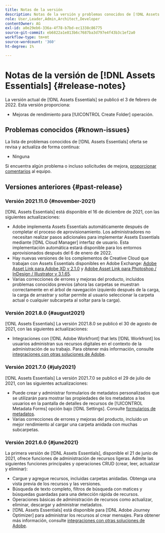 ```yaml
---
title: Notas de la versión
description: Notas de la versión y problemas conocidos de [!DNL Assets Essentials]
role: User,Leader,Admin,Architect,Developer
contentOwner: AG
exl-id: a0e29eb6-336a-4f78-b7bd-ec1338c86775
source-git-commit: eb6822a1e813b6c7687ba3d797e4f43b3c1ef2a0
workflow-type: tm+mt
source-wordcount: '360'
ht-degree: 1%

---
```


# Notas de la versión de [!DNL Assets Essentials] {#release-notes}

La versión actual de [!DNL Assets Essentials] se publicó el 3 de febrero de 2022. Esta versión proporciona:

* Mejoras de rendimiento para [!UICONTROL Create Folder] operación. <!-- CQ-4338818 -->

## Problemas conocidos {#known-issues}

La lista de problemas conocidos de [!DNL Assets Essentials] oferta se revisa y actualiza de forma continua:

* Ninguna

Si encuentra algún problema o incluso solicitudes de mejora, [proporcionar comentarios](#provide-feedback) al equipo.

## Versiones anteriores {#past-release}

### Versión 2021.11.0 {#november-2021}

[!DNL Assets Essentials] está disponible el 16 de diciembre de 2021, con las siguientes actualizaciones:

* Adobe implementa Assets Essentials automáticamente después de completar el proceso de aprovisionamiento. Los administradores no necesitan realizar pasos adicionales para implementar Assets Essentials mediante [!DNL Cloud Manager] interfaz de usuario. Esta implementación automática estará disponible para los entornos aprovisionados después del 6 de enero de 2022.
* Hay nuevas versiones de los complementos de Creative Cloud que trabajan con Assets Essentials disponibles en Adobe Exchange: [Adobe Asset Link para Adobe XD v 2.1.0](https://exchange.adobe.com/creativecloud/plugindetails.html/app/cc/61d229b9) y [Adobe Asset Link para Photoshop / InDesign / Illustrator v 3.1.65](https://exchange.adobe.com/creativecloud.details.106875.adobe-asset-link-cep.html).
* Varias correcciones de errores y mejoras del producto, incluidos problemas conocidos previos (ahora las carpetas se muestran correctamente en el árbol de navegación izquierdo después de la carga<!-- CQ-4337638 -->, la carga de arrastrar y soltar permite al usuario seleccionar la carpeta actual o cualquier subcarpeta al soltar para la carga<!-- CQ-4327753 -->).

### Versión 2021.8.0 {#august2021}

[!DNL Assets Essentials] La versión 2021.8.0 se publicó el 30 de agosto de 2021, con las siguientes actualizaciones:

* Integraciones con [!DNL Adobe Workfront] that lets [!DNL Workfront] los usuarios administran sus recursos digitales en el contexto de la administración de su trabajo. Para obtener más información, consulte [integraciones con otras soluciones de Adobe](/help/integration.md).

### Versión 2021.7.0 {#july2021}

[!DNL Assets Essentials] La versión 2021.7.0 se publicó el 29 de julio de 2021, con las siguientes actualizaciones:

* Puede crear y administrar formularios de metadatos personalizados que se utilizarán para mostrar las propiedades de los metadatos a los usuarios en la pantalla de detalles de recursos de [!UICONTROL Metadata Forms] opción bajo [!DNL Settings]. Consulte [formularios de metadatos](metadata.md#metadata-forms).
* Varias correcciones de errores y mejoras del producto, incluido un mejor rendimiento al cargar una carpeta anidada con muchas subcarpetas.

### Versión 2021.6.0 {#june2021}

La primera versión de [!DNL Assets Essentials], disponible el 21 de junio de 2021, ofrece funciones de administración de recursos ligeras. Admite las siguientes funciones principales y operaciones CRUD (crear, leer, actualizar y eliminar):

* Cargue y agregue recursos, incluidas carpetas anidadas. Obtenga una vista previa de los recursos y las versiones.
* Búsqueda de texto completo, filtros de búsqueda con matices y búsquedas guardadas para una detección rápida de recursos.
* Operaciones básicas de administración de recursos como actualizar, eliminar, descargar y administrar metadatos.
* [!DNL Assets Essentials] está disponible para [!DNL Adobe Journey Optimizer] para administrar los recursos al crear mensajes. Para obtener más información, consulte [integraciones con otras soluciones de Adobe](/help/integration.md).
